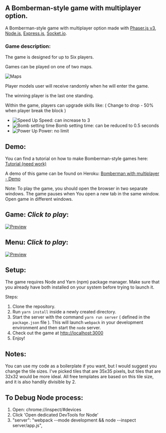 ## A Bomberman-style game with multiplayer option.

A Bomberman-style game with multiplayer option made with [Phaser.js v3](https://phaser.io/), [Node.js](https://nodejs.org/uk/), [Express.js](http://expressjs.com/), [Socket.io](https://socket.io/).

### Game description:

The game is designed for up to Six players.

Games can be played on one of two maps.

![Maps](https://raw.githubusercontent.com/DmytroVasin/bomber/master/_readme/maps.png)

Player models user will receive randomly when he will enter the game.

The winning player is the last one standing.

Within the game, players can upgrade skills like:
( Change to drop - 50% when player break the block )

* ![Speed Up](https://raw.githubusercontent.com/DmytroVasin/bomber/master/_readme/speed.png) Speed: can increase to 3
* ![Bomb setting time](https://raw.githubusercontent.com/DmytroVasin/bomber/master/_readme/time.png) Bomb setting time: can be reduced to 0.5 seconds
* ![Power Up](https://raw.githubusercontent.com/DmytroVasin/bomber/master/_readme/power.png) Power: no limit

## Demo:
You can find a tutorial on how to make Bomberman-style games here: [Tutorial (need work)](https://github.com/DmytroVasin/bomber/blob/master/tutorial.md)

A demo of this game can be found on Heroku: [Bomberman with multiplayer - Demo](https://bomb-attack.herokuapp.com/)

Note: To play the game, you should open the browser in two separate windows. The game pauses when You open a new tab in the same window. Open game in different windows.

## Game: *Click to play*:
[![Preview](https://raw.githubusercontent.com/DmytroVasin/bomber/master/_readme/menu.png)](https://player.vimeo.com/video/246595375?autoplay=1)

## Menu: *Click to play*:
[![Preview](https://raw.githubusercontent.com/DmytroVasin/bomber/master/_readme/intro.png)](https://player.vimeo.com/video/247095838?autoplay=1)

## Setup:
The game requires Node and Yarn (npm) package manager. Make sure that you already have both installed on your system before trying to launch it.

Steps:
1. Clone the repository.
2. Run `yarn install` inside a newly created directory.
3. Start the server with the command `yarn run server` ( defined in the `package.json` file ). This will launch `webpack` in your development environment and then start the `node` server.
4. Check out the game at [http://localhost:3000](http://localhost:3000)
5. Enjoy!

## Notes:
You can use my code as a boilerplate if you want, but I would suggest you change the tile sizes. I've picked tiles that are 35x35 pixels, but tiles that are 32x32 would be more ideal. All free templates are based on this tile size, and it is also handily divisible by 2.

## To Debug Node process:
1. Open: chrome://inspect/#devices
2. Click 'Open dedicated DevTools for Node'
3. "server": "webpack --mode development && node --inspect server/app.js",
